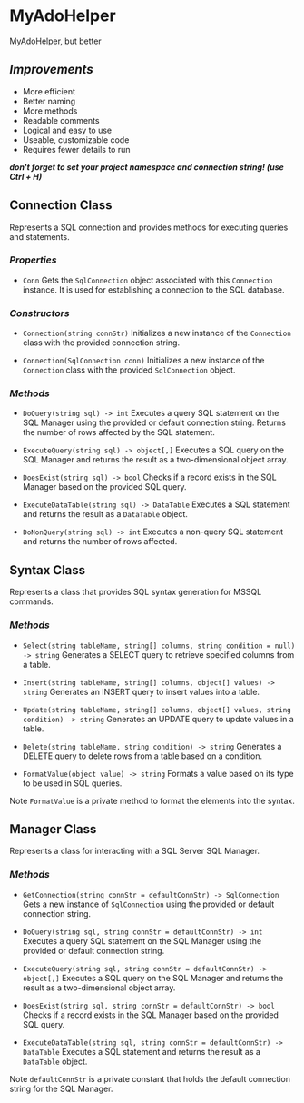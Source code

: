 # MyAdoHelper

MyAdoHelper, but better

## _Improvements_

- More efficient
- Better naming
- More methods
- Readable comments
- Logical and easy to use
- Useable, customizable code
- Requires fewer details to run

_**don't forget to set your project namespace and connection string! (use Ctrl + H)**_

## Connection Class

Represents a SQL connection and provides methods for executing queries and statements.

### _Properties_

- `Conn`
Gets the `SqlConnection` object associated with this `Connection` instance. It is used for establishing a connection to the SQL database.

### _Constructors_

- `Connection(string connStr)`
Initializes a new instance of the `Connection` class with the provided connection string.

- `Connection(SqlConnection conn)`
Initializes a new instance of the `Connection` class with the provided `SqlConnection` object.

### _Methods_

- `DoQuery(string sql) -> int`
Executes a query SQL statement on the SQL Manager using the provided or default connection string. Returns the number of rows affected by the SQL statement.

- `ExecuteQuery(string sql) -> object[,]`
Executes a SQL query on the SQL Manager and returns the result as a two-dimensional object array.

- `DoesExist(string sql) -> bool`
Checks if a record exists in the SQL Manager based on the provided SQL query.

- `ExecuteDataTable(string sql) -> DataTable`
Executes a SQL statement and returns the result as a `DataTable` object.

- `DoNonQuery(string sql) -> int`
Executes a non-query SQL statement and returns the number of rows affected.

## Syntax Class

Represents a class that provides SQL syntax generation for MSSQL commands.

### _Methods_

- `Select(string tableName, string[] columns, string condition = null) -> string`
Generates a SELECT query to retrieve specified columns from a table.

- `Insert(string tableName, string[] columns, object[] values) -> string`
Generates an INSERT query to insert values into a table.

- `Update(string tableName, string[] columns, object[] values, string condition) -> string`
Generates an UPDATE query to update values in a table.

- `Delete(string tableName, string condition) -> string`
Generates a DELETE query to delete rows from a table based on a condition.

- `FormatValue(object value) -> string`
Formats a value based on its type to be used in SQL queries.

Note
`FormatValue` is a private method to format the elements into the syntax.

## Manager Class

Represents a class for interacting with a SQL Server SQL Manager.

### _Methods_

- `GetConnection(string connStr = defaultConnStr) -> SqlConnection`
Gets a new instance of `SqlConnection` using the provided or default connection string.

- `DoQuery(string sql, string connStr = defaultConnStr) -> int`
Executes a query SQL statement on the SQL Manager using the provided or default connection string.

- `ExecuteQuery(string sql, string connStr = defaultConnStr) -> object[,]`
Executes a SQL query on the SQL Manager and returns the result as a two-dimensional object array.

- `DoesExist(string sql, string connStr = defaultConnStr) -> bool`
Checks if a record exists in the SQL Manager based on the provided SQL query.

- `ExecuteDataTable(string sql, string connStr = defaultConnStr) -> DataTable`
Executes a SQL statement and returns the result as a `DataTable` object.

Note
`defaultConnStr` is a private constant that holds the default connection string for the SQL Manager.
